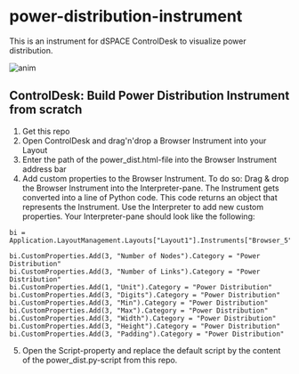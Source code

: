 # power-distribution-instrument
This is an instrument for dSPACE ControlDesk to visualize power distribution.

![anim](https://github.com/dspace-group/power-distribution-instrument/assets/9103508/d3751df9-ea99-402a-9847-6813866bf24b)

## ControlDesk: Build Power Distribution Instrument from scratch

1. Get this repo
2. Open ControlDesk and drag'n'drop a Browser Instrument into your Layout
3. Enter the path of the power_dist.html-file into the Browser Instrument address bar
4. Add custom properties to the Browser Instrument. To do so: Drag & drop the Browser Instrument into the Interpreter-pane. The Instrument gets converted into a line of Python code. This code returns an object that represents the Instrument. Use the Interpreter to add new custom properties. Your Interpreter-pane should look like the following:
```
bi = Application.LayoutManagement.Layouts["Layout1"].Instruments["Browser_5"]

bi.CustomProperties.Add(3, "Number of Nodes").Category = "Power Distribution"
bi.CustomProperties.Add(3, "Number of Links").Category = "Power Distribution"
bi.CustomProperties.Add(1, "Unit").Category = "Power Distribution"
bi.CustomProperties.Add(3, "Digits").Category = "Power Distribution"
bi.CustomProperties.Add(3, "Min").Category = "Power Distribution"
bi.CustomProperties.Add(3, "Max").Category = "Power Distribution"
bi.CustomProperties.Add(3, "Width").Category = "Power Distribution"
bi.CustomProperties.Add(3, "Height").Category = "Power Distribution"
bi.CustomProperties.Add(3, "Padding").Category = "Power Distribution"
```
5. Open the Script-property and replace the default script by the content of the power_dist.py-script from this repo.
